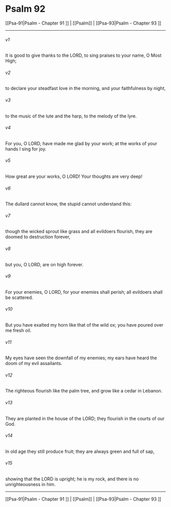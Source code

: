 # Psalm 92

[[Psa-91|Psalm - Chapter 91 ]] | [[Psalm]] | [[Psa-93|Psalm - Chapter 93 ]]
***

###### v1
It is good to give thanks to the LORD, to sing praises to your name, O Most High;
###### v2
to declare your steadfast love in the morning, and your faithfulness by night,
###### v3
to the music of the lute and the harp, to the melody of the lyre.
###### v4
For you, O LORD, have made me glad by your work; at the works of your hands I sing for joy.
###### v5
How great are your works, O LORD! Your thoughts are very deep!
###### v6
The dullard cannot know, the stupid cannot understand this:
###### v7
though the wicked sprout like grass and all evildoers flourish, they are doomed to destruction forever,
###### v8
but you, O LORD, are on high forever.
###### v9
For your enemies, O LORD, for your enemies shall perish; all evildoers shall be scattered.
###### v10
But you have exalted my horn like that of the wild ox; you have poured over me fresh oil.
###### v11
My eyes have seen the downfall of my enemies; my ears have heard the doom of my evil assailants.
###### v12
The righteous flourish like the palm tree, and grow like a cedar in Lebanon.
###### v13
They are planted in the house of the LORD; they flourish in the courts of our God.
###### v14
In old age they still produce fruit; they are always green and full of sap,
###### v15
showing that the LORD is upright; he is my rock, and there is no unrighteousness in him.

***

[[Psa-91|Psalm - Chapter 91 ]] | [[Psalm]] | [[Psa-93|Psalm - Chapter 93 ]]
